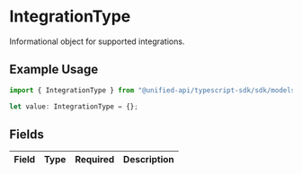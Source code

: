 # IntegrationType

Informational object for supported integrations.

## Example Usage

```typescript
import { IntegrationType } from "@unified-api/typescript-sdk/sdk/models/operations";

let value: IntegrationType = {};
```

## Fields

| Field       | Type        | Required    | Description |
| ----------- | ----------- | ----------- | ----------- |